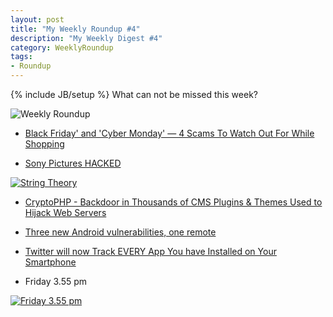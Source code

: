 ```yaml
---
layout: post
title: "My Weekly Roundup #4"
description: "My Weekly Digest #4"
category: WeeklyRoundup
tags:
- Roundup
---
```

{% include JB/setup %}
What can not be missed this week?

![Weekly Roundup](https://mkmt1a.bl3301.livefilestore.com/y2pRODiD-wCcllr-JRwDMEYRqHzxPMSfBpbHdGSBpdxll6hCg4ZqPlAktksGW87p9xpboxl3gZP0ZQu4h9cYqHUfgwVNZsWswAmB1JY_i2OslQ/news.jpg?psid=1)
<!-- more -->

- [Black Friday' and 'Cyber Monday' — 4 Scams To Watch Out For While Shopping](http://radar.andreafortuna.org/post/103634562559/black-friday-and-cyber-monday-4-scams-to)

- [Sony Pictures HACKED](http://thehackernews.com/2014/11/Sony-Pictures-Hacked.html)

[![String Theory](http://imgs.xkcd.com/comics/string_theory.png)](http://xkcd.com/171/)

- [CryptoPHP - Backdoor in Thousands of CMS Plugins & Themes Used to Hijack Web Servers](http://radar.andreafortuna.org/post/103461383164/cryptophp-backdoor-in-thousands-of-cms-plugins)

- [Three new Android vulnerabilities, one remote](http://oldsite.andreafortuna.org/security/2014/11/27/three-new-android-vulnerabilities-one-remote/)

- [Twitter will now Track EVERY App You have Installed on Your Smartphone](http://thehackernews.com/2014/11/twitter-will-now-track-every-app-you.html)

- Friday 3.55 pm

[![Friday 3.55 pm](https://i.imgur.com/unFl75C.gif)](http://devopsreactions.tumblr.com/post/100228656335/friday-3-55-pm)
